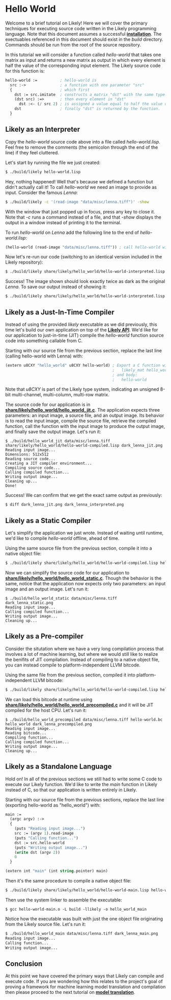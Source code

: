Hello World
===========
Welcome to a brief tutorial on Likely!
Here we will cover the primary techniques for executing source code written in the Likely programming language.
Note that this document assumes a successful **[installation](?href=README.md)**.
The exectuables referenced in this document should exist in the *build* directory.
Commands should be run from the root of the source repository.

In this tutorial we will consider a function called *hello-world* that takes one matrix as input and returns a new matrix as output in which every element is half the value of the corresponding input element.
The Likely source code for this function is:

```lisp
hello-world :=          ; hello-world is
  src :->               ; a function with one parameter "src"
  {                     ; which first
    dst := src.imitate  ; constructs a matrix "dst" with the same type and dimensionality as "src"
    (dst src) :=>       ; then every element in "dst"
      dst :<- (/ src 2) ; is assigned a value equal to half the value of "src" at the corresponding location
    dst                 ; finally "dst" is returned by the function.
  }
```

Likely as an Interpreter
------------------------
Copy the *hello-world* source code above into a file called *hello-world.lisp*.
Feel free to remove the comments (the semicolon through the end of the line) if they feel cluttered.

Let's start by running the file we just created:

```bash
$ ./build/likely hello-world.lisp
```

Hey, nothing happened!
Well that's because we defined a function but didn't actually call it!
To call *hello-world* we need an image to provide as input.
Consider the famous _Lenna_:

```bash
$ ./build/likely -c '(read-image "data/misc/lenna.tiff")' -show
```

With the window that just popped up in focus, press any key to close it.
Note that *-c* runs a command instead of a file, and that *-show* displays the output in a window instead of printing it to the terminal.

To run *hello-world* on *Lenna* add the following line to the end of *hello-world.lisp*:

```lisp
(hello-world (read-image "data/misc/lenna.tiff")) ; call hello-world with Lenna
```

Now let's re-run our code (switching to an identical version included in the Likely repository):

```bash
$ ./build/likely share/likely/hello_world/hello-world-interpreted.lisp -show
```

Success!
The image shown should look exactly twice as dark as the original *Lenna*.
To save our output instead of showing it:

```bash
$ ./build/likely share/likely/hello_world/hello-world-interpreted.lisp -render dark_lenna_interpreted.png
```

Likely as a Just-In-Time Compiler
---------------------------------
Instead of using the provided *likely* executable as we did previously, this time let's build our own application on top of the **[Likely API](https://s3.amazonaws.com/liblikely/doxygen/index.html)**.
We'd like for our application to just-in-time (JIT) compile the *hello-world* function source code into something callable from C.

Starting with our source file from the previous section, replace the last line (calling hello-world with Lenna) with:

```lisp
(extern u8CXY "hello_world" u8CXY hello-world) ; Export a C function with a prototype:
                                               ;   likely_mat hello_world(likely_mat)
                                               ; and body:
                                               ;   hello-world
```

Note that *u8CXY* is part of the Likely type system, indicating an unsigned 8-bit multi-channel, multi-column, multi-row matrix.

The source code for our application is in **[share/likely/hello_world/hello_world_jit.c](share/likely/hello_world/hello_world_jit.c)**.
The application expects three parameters: an input image, a source file, and an output image.
Its behavior is to read the input image, compile the source file, retrieve the compiled function, call the function with the input image to produce the output image, and finally save the output image.
Let's run it:

```
$ ./build/hello_world_jit data/misc/lenna.tiff share/likely/hello_world/hello-world-compiled.lisp dark_lenna_jit.png
Reading input image...
Dimensions: 512x512
Reading source code...
Creating a JIT compiler environment...
Compiling source code...
Calling compiled function...
Writing output image...
Cleaning up...
Done!
```

Success!
We can confirm that we get the exact same output as previously:

```bash
$ diff dark_lenna_jit.png dark_lenna_interpreted.png
```

Likely as a Static Compiler
---------------------------
Let's simplify the application we just wrote.
Instead of waiting until runtime, we'd like to compile *hello-world* offline, ahead of time.

Using the same source file from the previous section, compile it into a native object file:

```bash
$ ./build/likely share/likely/hello_world/hello-world-compiled.lisp hello-world.o
```

Now we can simplify the source code for our application to **[share/likely/hello_world/hello_world_static.c](share/likely/hello_world/hello_world_static.c)**.
Though the behavior is the same, notice that the application now expects only two parameters: an input image and an output image.
Let's run it:

```
$ ./build/hello_world_static data/misc/lenna.tiff dark_lenna_static.png
Reading input image...
Calling compiled function...
Writing output image...
Cleaning up...
```

Likely as a Pre-compiler
------------------------
Consider the situtation where we have a very long compilation process that involves a lot of machine learning, but where we would still like to realize the benifits of JIT compilation.
Instead of compiling to a native object file, you can instead compile to platform-independent LLVM bitcode.

Using the same file from the previous section, compiled it into platform-independent LLVM bitcode:

```bash
$ ./build/likely share/likely/hello_world/hello-world-compiled.lisp hello-world.bc
```

We can load this bitcode at runtime using **[share/likely/hello_world/hello_world_precompiled.c](share/likely/hello_world/hello_world_precompiled.c)** and it will be JIT compiled for the host CPU.
Let's run it:

```
$ ./build/hello_world_precompiled data/misc/lenna.tiff hello-world.bc hello_world dark_lenna_precompiled.png
Reading input image...
Reading bitcode...
Compiling function...
Calling compiled function...
Writing output image...
Cleaning up...
```

Likely as a Standalone Language
-------------------------------
Hold on!
In all of the previous sections we still had to write some C code to execute our Likely function.
We'd like to write the *main* function in Likely instead of C, so that our application is written entirely in Likely.

Starting with our source file from the previous sections, replace the last line (exporting hello-world as "hello_world") with:

```lisp
main :=
  (argc argv) :->
  {
    (puts "Reading input image...")
    src := (argv 1).read-image
    (puts "Calling function...")
    dst := src.hello-world
    (puts "Writing output image...")
    (write dst (argv 2))
    0
  }

(extern int "main" (int string.pointer) main)
```

Then it's the same procedure to compile a native object file:

```bash
$ ./build/likely share/likely/hello_world/hello-world-main.lisp hello-world-main.o
```

Then use the system linker to assemble the executable:

```
$ gcc hello-world-main.o -L build -llikely -o hello_world_main
```

Notice how the executable was built with just the one object file originating from the Likely source file.
Let's run it:

```bash
$ ./build/hello_world_main data/misc/lenna.tiff dark_lenna_main.png
Reading input image...
Calling function...
Writing output image...
```

Conclusion
----------
At this point we have covered the primary ways that Likely can compile and execute code.
If you are wondering how this relates to the project's goal of proving a framework for machine learning model translation and compilation then please proceed to the next tutorial on **[model translation](?href=share/likely/model_translation/README.md)**.
